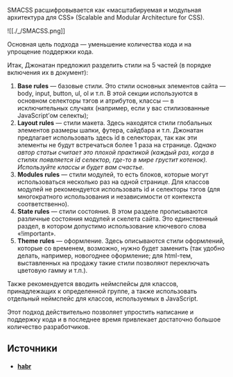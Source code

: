 SMACSS расшифровывается как «масштабируемая и модульная архитектура для CSS» (Scalable and Modular Architecture for CSS).  

![[./_/SMACSS.png]]

Основная цель подхода — уменьшение количества кода и на упрощение поддержки кода.  
  
Итак, Джонатан предложил разделить стили на 5 частей (в порядке включения их в документ):  

1. **Base rules** — базовые стили. Это стили основных элементов сайта — body, input, button, ul, ol и т.п. В этой секции используются в основном селекторы тэгов и атрибутов, классы — в исключительных случаях (например, если у вас стилизованные JavaScript’ом селекты);
2. **Layout rules** — стили макета. Здесь находятся стили глобальных элементов размеры шапки, футера, сайдбара и т.п. Джонатан предлагает использовать здесь id в селекторах, так как эти элементы не будут встречаться более 1 раза на странице. _Однако автор статьи считает это плохой практикой (каждый раз, когда в стилях появляется id селектор, где-то в мире грустит котенок). Используйте классы и будет вам счастье._
3. **Modules rules** — стили модулей, то есть блоков, которые могут использоваться несколько раз на одной странице. Для классов модулей не рекомендуется использовать id и селекторы тэгов (для многократного использования и независимости от контекста соответственно).
4. **State rules** — стили состояния. В этом разделе прописываются различные состояния модулей и скелета сайта. Это единственный раздел, в котором допустимо использование ключевого слова «!important».
5. **Theme rules** — оформление. Здесь описываются стили оформлений, которые со временем, возможно, нужно будет заменить (так удобно делать, например, новогоднее оформление; для html-тем, выставленных на продажу такие стили позволяют переключать цветовую гамму и т.п.).

Также рекомендуется вводить неймспейсы для классов, принадлежащих к определенной группе, а также использовать отдельный неймспейс для классов, используемых в JavaScript.  
  
Этот подход действительно позволяет упростить написание и поддержку кода и в последнее время привлекает достаточно большое количество разработчиков.

## Источники
- #### [habr](https://habr.com/ru/articles/256109/#smacss)